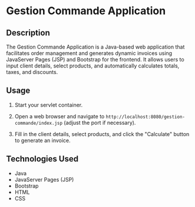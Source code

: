 # Gestion Commande Application

## Description

The Gestion Commande Application is a Java-based web application that facilitates order management and generates dynamic invoices using JavaServer Pages (JSP) and Bootstrap for the frontend. It allows users to input client details, select products, and automatically calculates totals, taxes, and discounts.

## Usage

1. Start your servlet container.

2. Open a web browser and navigate to `http://localhost:8080/gestion-commande/index.jsp` (adjust the port if necessary).

3. Fill in the client details, select products, and click the "Calculate" button to generate an invoice.

## Technologies Used

- Java
- JavaServer Pages (JSP)
- Bootstrap
- HTML
- CSS

